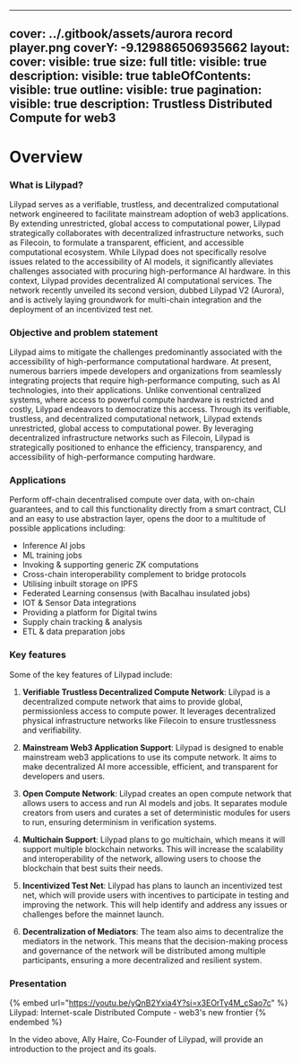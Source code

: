   ---
  cover: ../.gitbook/assets/aurora record player.png
  coverY: -9.129886506935662
  layout:
    cover:
      visible: true
      size: full
    title:
      visible: true
    description:
      visible: true
    tableOfContents:
      visible: true
    outline:
      visible: true
    pagination:
      visible: true
  description: Trustless Distributed Compute for web3
  ---

  # Overview

  ### What is Lilypad?
  Lilypad serves as a verifiable, trustless, and decentralized computational network engineered to facilitate mainstream adoption of web3 applications. By extending unrestricted, global access to computational power, Lilypad strategically collaborates with decentralized infrastructure networks, such as Filecoin, to formulate a transparent, efficient, and accessible computational ecosystem. While Lilypad does not specifically resolve issues related to the accessibility of AI models, it significantly alleviates challenges associated with procuring high-performance AI hardware. In this context, Lilypad provides decentralized AI computational services. The network recently unveiled its second version, dubbed Lilypad V2 (Aurora), and is actively laying groundwork for multi-chain integration and the deployment of an incentivized test net.

  ### Objective and problem statement
  Lilypad aims to mitigate the challenges predominantly associated with the accessibility of high-performance computational hardware. At present, numerous barriers impede developers and organizations from seamlessly integrating projects that require high-performance computing, such as AI technologies, into their applications. Unlike conventional centralized systems, where access to powerful compute hardware is restricted and costly, Lilypad endeavors to democratize this access. Through its verifiable, trustless, and decentralized computational network, Lilypad extends unrestricted, global access to computational power. By leveraging decentralized infrastructure networks such as Filecoin, Lilypad is strategically positioned to enhance the efficiency, transparency, and accessibility of high-performance computing hardware.

  ### Applications
  Perform off-chain decentralised compute over data, with on-chain guarantees, and to call this functionality directly from a smart contract, CLI and an easy to use abstraction layer, opens the door to a multitude of possible applications including:
  
  * Inference AI jobs
  * ML training jobs
  * Invoking & supporting generic ZK computations
  * Cross-chain interoperability complement to bridge protocols
  * Utilising inbuilt storage on IPFS
  * Federated Learning consensus (with Bacalhau insulated jobs)
  * IOT & Sensor Data integrations
  * Providing a platform for Digital twins
  * Supply chain tracking & analysis
  * ETL & data preparation jobs

  ### Key features
  Some of the key features of Lilypad include:

  1. **Verifiable Trustless Decentralized Compute Network**: Lilypad is a decentralized compute network that aims to provide global, permissionless access to compute power. It leverages decentralized physical infrastructure networks like Filecoin to ensure trustlessness and verifiability.

  2. **Mainstream Web3 Application Support**: Lilypad is designed to enable mainstream web3 applications to use its compute network. It aims to make decentralized AI more accessible, efficient, and transparent for developers and users.

  3. **Open Compute Network**: Lilypad creates an open compute network that allows users to access and run AI models and jobs. It separates module creators from users and curates a set of deterministic modules for users to run, ensuring determinism in verification systems.

  4. **Multichain Support**: Lilypad plans to go multichain, which means it will support multiple blockchain networks. This will increase the scalability and interoperability of the network, allowing users to choose the blockchain that best suits their needs.

  5. **Incentivized Test Net**: Lilypad has plans to launch an incentivized test net, which will provide users with incentives to participate in testing and improving the network. This will help identify and address any issues or challenges before the mainnet launch.

  6. **Decentralization of Mediators**: The team also aims to decentralize the mediators in the network. This means that the decision-making process and governance of the network will be distributed among multiple participants, ensuring a more decentralized and resilient system.

  ### Presentation
  {% embed url="https://youtu.be/yQnB2Yxia4Y?si=x3EOrTy4M_cSao7c" %}
  Lilypad: Internet-scale Distributed Compute - web3's new frontier
  {% endembed %}

  In the video above, Ally Haire, Co-Founder of Lilypad, will provide an introduction to the project and its goals.
